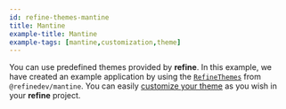 ```yaml
---
id: refine-themes-mantine
title: Mantine
example-title: Mantine
example-tags: [mantine,customization,theme]
---
```


You can use predefined themes provided by **refine**. In this example, we have created an example application by using the [`RefineThemes`](/docs/api-reference/mantine/theming/#predefined-themes) from `@refinedev/mantine`. You can easily [customize your theme](/docs/api-reference/mantine/theming/#overriding-the-themes) as you wish in your **refine** project.

<CodeSandboxExample path="theme-mantine-demo" />
